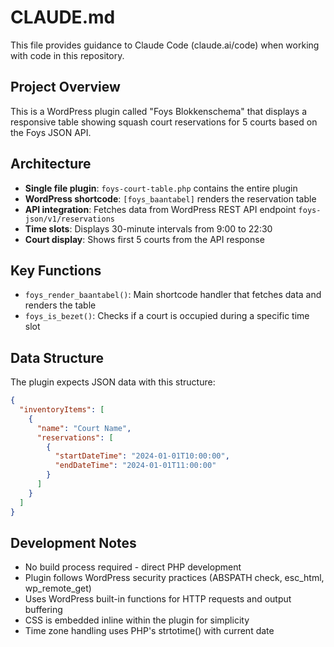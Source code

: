 # CLAUDE.md

This file provides guidance to Claude Code (claude.ai/code) when working with code in this repository.

## Project Overview

This is a WordPress plugin called "Foys Blokkenschema" that displays a responsive table showing squash court reservations for 5 courts based on the Foys JSON API.

## Architecture

- **Single file plugin**: `foys-court-table.php` contains the entire plugin
- **WordPress shortcode**: `[foys_baantabel]` renders the reservation table
- **API integration**: Fetches data from WordPress REST API endpoint `foys-json/v1/reservations`
- **Time slots**: Displays 30-minute intervals from 9:00 to 22:30
- **Court display**: Shows first 5 courts from the API response

## Key Functions

- `foys_render_baantabel()`: Main shortcode handler that fetches data and renders the table
- `foys_is_bezet()`: Checks if a court is occupied during a specific time slot

## Data Structure

The plugin expects JSON data with this structure:
```json
{
  "inventoryItems": [
    {
      "name": "Court Name",
      "reservations": [
        {
          "startDateTime": "2024-01-01T10:00:00",
          "endDateTime": "2024-01-01T11:00:00"
        }
      ]
    }
  ]
}
```

## Development Notes

- No build process required - direct PHP development
- Plugin follows WordPress security practices (ABSPATH check, esc_html, wp_remote_get)
- Uses WordPress built-in functions for HTTP requests and output buffering
- CSS is embedded inline within the plugin for simplicity
- Time zone handling uses PHP's strtotime() with current date